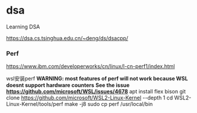 # dsa
Learning DSA

https://dsa.cs.tsinghua.edu.cn/~deng/ds/dsacpp/


### Perf
https://www.ibm.com/developerworks/cn/linux/l-cn-perf1/index.html

wsl安装perf
**WARNING: most features of perf will not work because WSL doesnt support hardware counters**
**See the issue https://github.com/microsoft/WSL/issues/4678**
apt install flex bison
git clone https://github.com/microsoft/WSL2-Linux-Kernel --depth 1
cd WSL2-Linux-Kernel/tools/perf
make -j8
sudo cp perf /usr/local/bin
